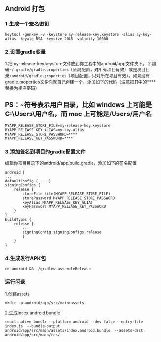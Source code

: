 
## Android 打包

### 1.生成一个签名密钥

```
keytool -genkey -v -keystore my-release-key.keystore -alias my-key-alias -keyalg RSA -keysize 2048 -validity 10000
```

### 2.设置gradle变量
1.把my-release-key.keystore文件放到你工程中的android/app文件夹下。
2.编辑`~/.gradle/gradle.properties`（全局配置，对所有项目有效）或是项目目录`/android/gradle.properties`（项目配置，只对所在项目有效）。如果没有gradle.properties文件你就自己创建一个，添加如下的代码（注意把其中的****替换为相应密码）
## PS：~符号表示用户目录，比如 windows 上可能是C:\Users\用户名，而 mac 上可能是/Users/用户名
```
MYAPP_RELEASE_STORE_FILE=my-release-key.keystore
MYAPP_RELEASE_KEY_ALIAS=my-key-alias
MYAPP_RELEASE_STORE_PASSWORD=****
MYAPP_RELEASE_KEY_PASSWORD=****
```

### 3.添加签名到项目的gradle配置文件
编辑你项目目录下的android/app/build.gradle，添加如下的签名配置
```
android {
...
defaultConfig { ... }
signingConfigs {
    release {
        storeFile file(MYAPP_RELEASE_STORE_FILE)
        storePassword MYAPP_RELEASE_STORE_PASSWORD
        keyAlias MYAPP_RELEASE_KEY_ALIAS
        keyPassword MYAPP_RELEASE_KEY_PASSWORD
    }
}
buildTypes {
    release {
        ...
        signingConfig signingConfigs.release
        }
    }
}
```

### 4.生成发行APK包
```
cd android && ./gradlew assembleRelease
```

### 运行闪退
1.创建assets
```
mkdir -p android/app/src/main/assets
```
2.生成index.android.bundle
```
react-native bundle --platform android --dev false --entry-file index.js  --bundle-output android/app/src/main/assets/index.android.bundle  --assets-dest android/app/src/main/res/
```